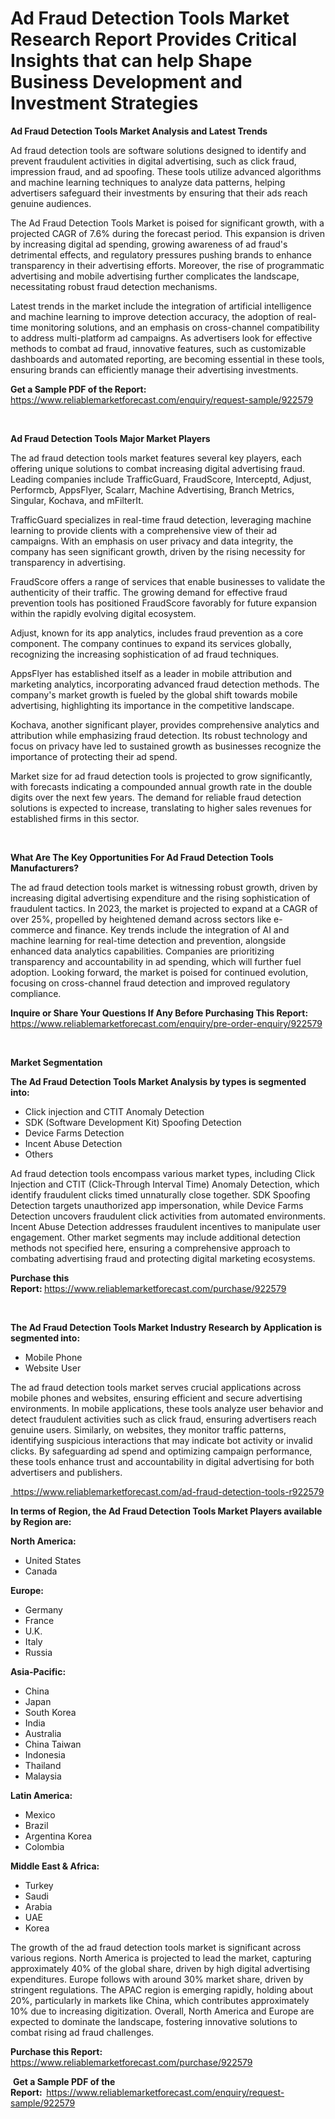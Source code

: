 <p><h1>Ad Fraud Detection Tools Market Research Report Provides Critical Insights that can help Shape Business Development and Investment Strategies</h1></p><p><strong>Ad Fraud Detection Tools Market Analysis and Latest Trends</strong></p>
<p><p>Ad fraud detection tools are software solutions designed to identify and prevent fraudulent activities in digital advertising, such as click fraud, impression fraud, and ad spoofing. These tools utilize advanced algorithms and machine learning techniques to analyze data patterns, helping advertisers safeguard their investments by ensuring that their ads reach genuine audiences. </p><p>The Ad Fraud Detection Tools Market is poised for significant growth, with a projected CAGR of 7.6% during the forecast period. This expansion is driven by increasing digital ad spending, growing awareness of ad fraud's detrimental effects, and regulatory pressures pushing brands to enhance transparency in their advertising efforts. Moreover, the rise of programmatic advertising and mobile advertising further complicates the landscape, necessitating robust fraud detection mechanisms.</p><p>Latest trends in the market include the integration of artificial intelligence and machine learning to improve detection accuracy, the adoption of real-time monitoring solutions, and an emphasis on cross-channel compatibility to address multi-platform ad campaigns. As advertisers look for effective methods to combat ad fraud, innovative features, such as customizable dashboards and automated reporting, are becoming essential in these tools, ensuring brands can efficiently manage their advertising investments.</p></p>
<p><strong>Get a Sample PDF of the Report:&nbsp;</strong> <a href="https://www.reliablemarketforecast.com/enquiry/request-sample/922579?utm_campaign=2324&utm_medium=2&utm_source=Github&utm_content=ia&utm_term=18042025&utm_id=ad-fraud-detection-tools">https://www.reliablemarketforecast.com/enquiry/request-sample/922579</a></p>
<p>&nbsp;</p>
<p><strong>Ad Fraud Detection Tools Major Market Players</strong></p>
<p><p>The ad fraud detection tools market features several key players, each offering unique solutions to combat increasing digital advertising fraud. Leading companies include TrafficGuard, FraudScore, Interceptd, Adjust, Performcb, AppsFlyer, Scalarr, Machine Advertising, Branch Metrics, Singular, Kochava, and mFilterIt.</p><p>TrafficGuard specializes in real-time fraud detection, leveraging machine learning to provide clients with a comprehensive view of their ad campaigns. With an emphasis on user privacy and data integrity, the company has seen significant growth, driven by the rising necessity for transparency in advertising.</p><p>FraudScore offers a range of services that enable businesses to validate the authenticity of their traffic. The growing demand for effective fraud prevention tools has positioned FraudScore favorably for future expansion within the rapidly evolving digital ecosystem.</p><p>Adjust, known for its app analytics, includes fraud prevention as a core component. The company continues to expand its services globally, recognizing the increasing sophistication of ad fraud techniques.</p><p>AppsFlyer has established itself as a leader in mobile attribution and marketing analytics, incorporating advanced fraud detection methods. The company's market growth is fueled by the global shift towards mobile advertising, highlighting its importance in the competitive landscape.</p><p>Kochava, another significant player, provides comprehensive analytics and attribution while emphasizing fraud detection. Its robust technology and focus on privacy have led to sustained growth as businesses recognize the importance of protecting their ad spend.</p><p>Market size for ad fraud detection tools is projected to grow significantly, with forecasts indicating a compounded annual growth rate in the double digits over the next few years. The demand for reliable fraud detection solutions is expected to increase, translating to higher sales revenues for established firms in this sector.</p></p>
<p>&nbsp;</p>
<p><strong>What Are The Key Opportunities For Ad Fraud Detection Tools Manufacturers?</strong></p>
<p><p>The ad fraud detection tools market is witnessing robust growth, driven by increasing digital advertising expenditure and the rising sophistication of fraudulent tactics. In 2023, the market is projected to expand at a CAGR of over 25%, propelled by heightened demand across sectors like e-commerce and finance. Key trends include the integration of AI and machine learning for real-time detection and prevention, alongside enhanced data analytics capabilities. Companies are prioritizing transparency and accountability in ad spending, which will further fuel adoption. Looking forward, the market is poised for continued evolution, focusing on cross-channel fraud detection and improved regulatory compliance.</p></p>
<p><strong>Inquire or Share Your Questions If Any Before Purchasing This Report:</strong> <a href="https://www.reliablemarketforecast.com/enquiry/pre-order-enquiry/922579?utm_campaign=2324&utm_medium=2&utm_source=Github&utm_content=ia&utm_term=18042025&utm_id=ad-fraud-detection-tools">https://www.reliablemarketforecast.com/enquiry/pre-order-enquiry/922579</a></p>
<p>&nbsp;</p>
<p><strong>Market Segmentation</strong></p>
<p><strong>The Ad Fraud Detection Tools Market Analysis by types is segmented into:</strong></p>
<p><ul><li>Click injection and CTIT Anomaly Detection</li><li>SDK (Software Development Kit) Spoofing Detection</li><li>Device Farms Detection</li><li>Incent Abuse Detection</li><li>Others</li></ul></p>
<p><p>Ad fraud detection tools encompass various market types, including Click Injection and CTIT (Click-Through Interval Time) Anomaly Detection, which identify fraudulent clicks timed unnaturally close together. SDK Spoofing Detection targets unauthorized app impersonation, while Device Farms Detection uncovers fraudulent click activities from automated environments. Incent Abuse Detection addresses fraudulent incentives to manipulate user engagement. Other market segments may include additional detection methods not specified here, ensuring a comprehensive approach to combating advertising fraud and protecting digital marketing ecosystems.</p></p>
<p><strong>Purchase this Report:&nbsp;</strong><a href="https://www.reliablemarketforecast.com/purchase/922579?utm_campaign=2324&utm_medium=2&utm_source=Github&utm_content=ia&utm_term=18042025&utm_id=ad-fraud-detection-tools">https://www.reliablemarketforecast.com/purchase/922579</a></p>
<p>&nbsp;</p>
<p><strong>The Ad Fraud Detection Tools Market Industry Research by Application is segmented into:</strong></p>
<p><ul><li>Mobile Phone</li><li>Website User</li></ul></p>
<p><p>The ad fraud detection tools market serves crucial applications across mobile phones and websites, ensuring efficient and secure advertising environments. In mobile applications, these tools analyze user behavior and detect fraudulent activities such as click fraud, ensuring advertisers reach genuine users. Similarly, on websites, they monitor traffic patterns, identifying suspicious interactions that may indicate bot activity or invalid clicks. By safeguarding ad spend and optimizing campaign performance, these tools enhance trust and accountability in digital advertising for both advertisers and publishers.</p></p>
<p><a href="https://www.reliablemarketforecast.com/ad-fraud-detection-tools-r922579?utm_campaign=2324&utm_medium=2&utm_source=Github&utm_content=ia&utm_term=18042025&utm_id=ad-fraud-detection-tools">&nbsp;https://www.reliablemarketforecast.com/ad-fraud-detection-tools-r922579</a></p>
<p><strong>In terms of Region, the Ad Fraud Detection Tools Market Players available by Region are:</strong></p>
<p>
    <p> <strong> North America: </strong>
        <ul>
            <li>United States</li>
            <li>Canada</li>
        </ul>
        </p> 
    <p> <strong> Europe: </strong>
        <ul>
            <li>Germany</li>
            <li>France</li>
            <li>U.K.</li>
            <li>Italy</li>
            <li>Russia</li>
        </ul>
        </p> 
    <p> <strong> Asia-Pacific: </strong>
        <ul>
            <li>China</li>
            <li>Japan</li>
            <li>South Korea</li>
            <li>India</li>
            <li>Australia</li>
            <li>China Taiwan</li>
            <li>Indonesia</li>
            <li>Thailand</li>
            <li>Malaysia</li>
        </ul>
        </p> 
    <p> <strong> Latin America: </strong>
        <ul>
            <li>Mexico</li>
            <li>Brazil</li>
            <li>Argentina Korea</li>
            <li>Colombia</li>
        </ul>
        </p> 
    <p> <strong> Middle East & Africa: </strong>
        <ul>
            <li>Turkey</li>
            <li>Saudi</li>
            <li>Arabia</li>
            <li>UAE</li>
            <li>Korea</li>
        </ul>
    </p>
    </p>
<p><p>The growth of the ad fraud detection tools market is significant across various regions. North America is projected to lead the market, capturing approximately 40% of the global share, driven by high digital advertising expenditures. Europe follows with around 30% market share, driven by stringent regulations. The APAC region is emerging rapidly, holding about 20%, particularly in markets like China, which contributes approximately 10% due to increasing digitization. Overall, North America and Europe are expected to dominate the landscape, fostering innovative solutions to combat rising ad fraud challenges.</p></p>
<p><strong>Purchase this Report: </strong><a href="https://www.reliablemarketforecast.com/purchase/922579?utm_campaign=2324&utm_medium=2&utm_source=Github&utm_content=ia&utm_term=18042025&utm_id=ad-fraud-detection-tools">https://www.reliablemarketforecast.com/purchase/922579</a></p>
<p>&nbsp;<strong>Get a Sample PDF of the Report:&nbsp;&nbsp;</strong><a href="https://www.reliablemarketforecast.com/enquiry/request-sample/922579?utm_campaign=2324&utm_medium=2&utm_source=Github&utm_content=ia&utm_term=18042025&utm_id=ad-fraud-detection-tools">https://www.reliablemarketforecast.com/enquiry/request-sample/922579</a></p>
<p><strong></strong></p>
<p><p></p><p></p><p></p></p>